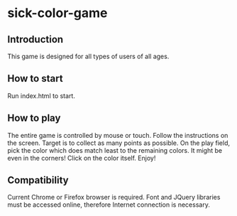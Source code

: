 # sick-color-game

## Introduction

This game is designed for all types of users of all ages. 

## How to start

Run index.html to start.

## How to play

The entire game is controlled by mouse or touch. Follow the instructions on the screen.
Target is to collect as many points as possible.
On the play field, pick the color which does match least to the remaining colors. It might be even in the corners!
Click on the color itself.
Enjoy!

## Compatibility

Current Chrome or Firefox browser is required. Font and JQuery libraries must be accessed online, therefore Internet connection is necessary.

